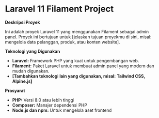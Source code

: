 # Laravel 11 Filament Project

**Deskripsi Proyek**

Ini adalah proyek Laravel 11 yang menggunakan Filament sebagai admin panel. Proyek ini bertujuan untuk [jelaskan tujuan proyekmu di sini, misal: mengelola data pelanggan, produk, atau konten website].

**Teknologi yang Digunakan**

* **Laravel:** Framework PHP yang kuat untuk pengembangan web.
* **Filament:** Paket Laravel untuk membuat admin panel yang modern dan mudah digunakan.
* **[Tambahkan teknologi lain yang digunakan, misal: Tailwind CSS, Alpine.js]**

**Prasyarat**

* **PHP:** Versi 8.0 atau lebih tinggi
* **Composer:** Manajer dependensi PHP
* **Node.js dan npm:** Untuk mengelola aset frontend
